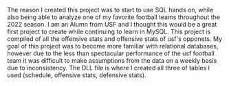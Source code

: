 The reason I created this project was to start to use SQL hands on, while also being able to analyze one of my favorite football teams throughout the 2022 season. I am an Alumn from USF and I thought this would be a great first project to create while continuing to learn in MySQL. This project is compiled of all the offensive stats and offensive stats of usf's opponets. My goal of this project was to become more familiar with relational databases, however due to the less than spectacular performance of the usf football team it was difficult to make assumptions from the data on a weekly basis due to inconsistency. 
The DLL file is where I created all three of tables I used (schedule, offensive stats, defensive stats). 
